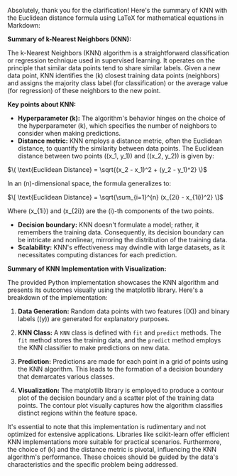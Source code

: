 Absolutely, thank you for the clarification! Here's the summary of KNN with the Euclidean distance formula using LaTeX for mathematical equations in Markdown:

**Summary of k-Nearest Neighbors (KNN):**

The k-Nearest Neighbors (KNN) algorithm is a straightforward classification or regression technique used in supervised learning. It operates on the principle that similar data points tend to share similar labels. Given a new data point, KNN identifies the \(k\) closest training data points (neighbors) and assigns the majority class label (for classification) or the average value (for regression) of these neighbors to the new point.

**Key points about KNN:**
- **Hyperparameter \(k\):** The algorithm's behavior hinges on the choice of the hyperparameter \(k\), which specifies the number of neighbors to consider when making predictions.
- **Distance metric:** KNN employs a distance metric, often the Euclidean distance, to quantify the similarity between data points. The Euclidean distance between two points \((x_1, y_1)\) and \((x_2, y_2)\) is given by:
  
 $\( \text{Euclidean Distance} = \sqrt{(x_2 - x_1)^2 + (y_2 - y_1)^2} \)$
  
  In an \(n\)-dimensional space, the formula generalizes to:
  
  $\[ \text{Euclidean Distance} = \sqrt{\sum_{i=1}^{n} (x_{2i} - x_{1i})^2} \]$
  
  Where \(x_{1i}\) and \(x_{2i}\) are the \(i\)-th components of the two points.

- **Decision boundary:** KNN doesn't formulate a model; rather, it remembers the training data. Consequently, its decision boundary can be intricate and nonlinear, mirroring the distribution of the training data.
- **Scalability:** KNN's effectiveness may dwindle with large datasets, as it necessitates computing distances for each prediction.

**Summary of KNN Implementation with Visualization:**

The provided Python implementation showcases the KNN algorithm and presents its outcomes visually using the matplotlib library. Here's a breakdown of the implementation:

1. **Data Generation:** Random data points with two features (\(X\)) and binary labels (\(y\)) are generated for explanatory purposes.

2. **KNN Class:** A `KNN` class is defined with `fit` and `predict` methods. The `fit` method stores the training data, and the `predict` method employs the KNN classifier to make predictions on new data.

3. **Prediction:** Predictions are made for each point in a grid of points using the KNN algorithm. This leads to the formation of a decision boundary that demarcates various classes.

4. **Visualization:** The matplotlib library is employed to produce a contour plot of the decision boundary and a scatter plot of the training data points. The contour plot visually captures how the algorithm classifies distinct regions within the feature space.

It's essential to note that this implementation is rudimentary and not optimized for extensive applications. Libraries like scikit-learn offer efficient KNN implementations more suitable for practical scenarios. Furthermore, the choice of \(k\) and the distance metric is pivotal, influencing the KNN algorithm's performance. These choices should be guided by the data's characteristics and the specific problem being addressed.
